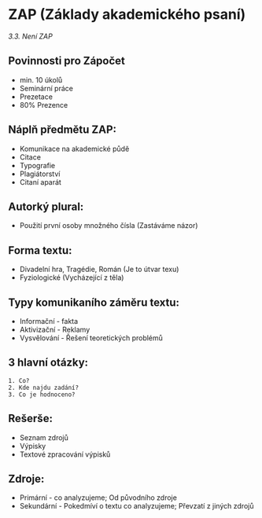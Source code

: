 # ZAP (Základy akademického psaní)

*3.3. Není ZAP*

## Povinnosti pro Zápočet
- min. 10 úkolů
- Seminární práce
- Prezetace
- 80% Prezence

## Náplň předmětu ZAP:
- Komunikace na akademické půdě
- Citace
- Typografie
- Plagiátorství
- Citaní aparát

## Autorký plural:
- Použití první osoby množného čísla (Zastáváme názor)

## Forma textu:
- Divadelní hra, Tragédie, Román (Je to útvar texu)
- Fyziologické (Vycházející z těla)

## Typy komunikaního záměru textu:
- Informační - fakta
- Aktivizační - Reklamy
- Vysvělování - Řešení teoretických problémů

## 3 hlavní otázky:
    1. Co?
	2. Kde najdu zadání?
	3. Co je hodnoceno?

## Rešerše:
- Seznam zdrojů
- Výpisky
- Textové zpracování výpisků

## Zdroje:
- Primární - co analyzujeme; Od původního zdroje
- Sekundární - Pokedmíví o textu co analyzujeme; Převzatí z jiných zdrojů
